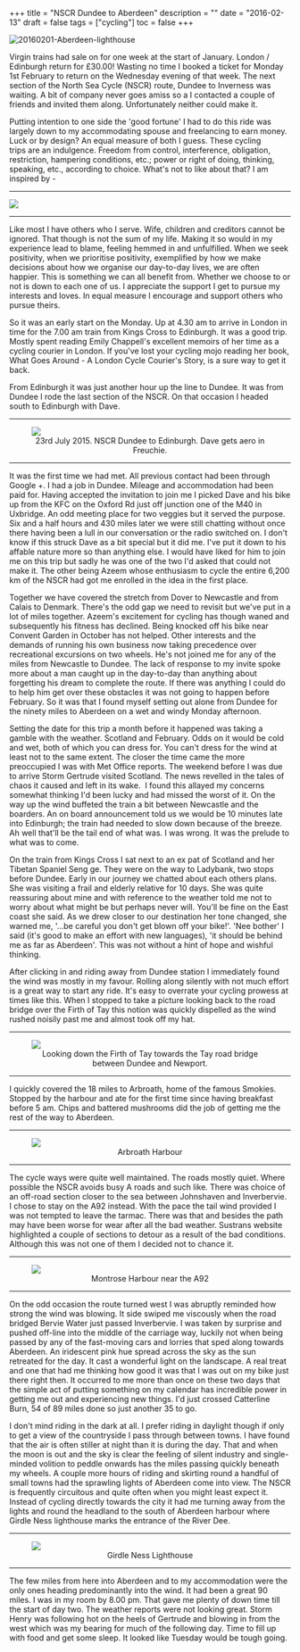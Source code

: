 +++
title = "NSCR  Dundee to Aberdeen"
description = ""
date = "2016-02-13"
draft = false
tags = ["cycling"]
toc = false
+++

<img src="" alt="20160201-Aberdeen-lighthouse" border="0">


Virgin trains had sale on for one week at the start of January. London / Edinburgh return for £30.00! Wasting no time I booked a ticket for Monday 1st February to return on the Wednesday evening of that week. The next section of the North Sea Cycle (NSCR) route, Dundee to Inverness was waiting. A bit of company never goes amiss so a I contacted a couple of friends and invited them along. Unfortunately neither could make it.

Putting intention to one side the 'good fortune' I had to do this ride was largely down to my accommodating spouse and freelancing to earn money. Luck or by design? An equal measure of both I guess. These cycling trips are an indulgence. Freedom from control, interference, obligation, restriction, hampering conditions, etc.; power or right of doing, thinking, speaking, etc., according to choice. What's not to like about that? I am inspired by - 

---
<img style="display:block;margin:auto" src="https://i.ibb.co/JWxkFQ2C/dreams.png">

---

Like most I have others who I serve. Wife, children and creditors cannot be ignored. That though is not the sum of my life. Making it so would in my experience lead to blame, feeling hemmed in and unfulfilled. When we seek positivity, when we prioritise positivity, exemplified by how we make decisions about how we organise our day-to-day lives, we are often happier. This is something we can all benefit from. Whether we choose to or not is down to each one of us. I appreciate the support I get to pursue my interests and loves. In equal measure I encourage and support others who pursue theirs.

So it was an early start on the Monday. Up at 4.30 am to arrive in London in time for the 7.00 am train from Kings Cross to Edinburgh. It was a good trip. Mostly spent reading Emily Chappell's excellent memoirs of her time as a cycling courier in London. If you've lost your cycling mojo reading her book, What Goes Around - A London Cycle Courier's Story, is a sure way to get it back.

From Edinburgh it was just another hour up the line to Dundee. It was from Dundee I rode the last section of the NSCR. On that occasion I headed south to Edinburgh with Dave.

---

<figure style="text-align: center">
  <img style="display:block;margin:auto" src="https://i.ibb.co/zWh9cvKS/20150723-Dave-in-Freuchie.png">
  <figcaption>23rd July 2015. NSCR Dundee to Edinburgh. Dave gets aero in Freuchie.</figcaption>
</figure>

---

It was the first time we had met. All previous contact had been through Google +. I had a job in Dundee. Mileage and accommodation had been paid for. Having accepted the invitation to join me I picked Dave and his bike up from the KFC on the Oxford Rd just off junction one of the M40 in Uxbridge. An odd meeting place for two veggies but it served the purpose. Six and a half hours and 430 miles later we were still chatting without once there having been a lull in our conversation or the radio switched on. I don't know if this struck Dave as a bit special but it did me. I've put it down to his affable nature more so than anything else. I would have liked for him to join me on this trip but sadly he was one of the two I'd asked that could not make it. The other being Azeem whose enthusiasm to cycle the entire 6,200 km of the NSCR had got me enrolled in the idea in the first place.

Together we have covered the stretch from Dover to Newcastle and from Calais to Denmark. There's the odd gap we need to revisit but we've put in a lot of miles together. Azeem's excitement for cycling has though waned and subsequently his fitness has declined. Being knocked off his bike near Convent Garden in October has not helped. Other interests and the demands of running his own business now taking precedence over recreational excursions on two wheels. He's not joined me for any of the miles from Newcastle to Dundee. The lack of response to my invite spoke more about a man caught up in the day-to-day than anything about forgetting his dream to complete the route. If there was anything I could do to help him get over these obstacles it was not going to happen before February. So it was that I found myself setting out alone from Dundee for the ninety miles to Aberdeen on a wet and windy Monday afternoon.

Setting the date for this trip a month before it happened was taking a gamble with the weather. Scotland and February. Odds on it would be cold and wet, both of which you can dress for. You can't dress for the wind at least not to the same extent. The closer the time came the more preoccupied I was with Met Office reports. The weekend before I was due to arrive Storm Gertrude visited Scotland. The news revelled in the tales of chaos it caused and left in its wake.  I found this allayed my concerns somewhat thinking I'd been lucky and had missed the worst of it. On the way up the wind buffeted the train a bit between Newcastle and the boarders. An on board announcement told us we would be 10 minutes late into Edinburgh; the train had needed to slow down because of the breeze. Ah well that'll be the tail end of what was. I was wrong. It was the prelude to what was to come.

On the train from Kings Cross I sat next to an ex pat of Scotland and her Tibetan Spaniel Seng ge. They were on the way to Ladybank, two stops before Dundee. Early in our journey we chatted about each others plans. She was visiting a frail and elderly relative for 10 days. She was quite reassuring about mine and with reference to the weather told me not to worry about what might be but perhaps never will. You'll be fine on the East coast she said. As we drew closer to our destination her tone changed, she warned me, '...be careful you don't get blown off your bike!'. 'Nee bother' I said (it's good to make an effort with new languages), 'it should be behind me as far as Aberdeen'. This was not without a hint of hope and wishful thinking.

After clicking in and riding away from Dundee station I immediately found the wind was mostly in my favour. Rolling along silently with not much effort is a great way to start any ride. It's easy to overrate your cycling prowess at times like this. When I stopped to take a picture looking back to the road bridge over the Firth of Tay this notion was quickly dispelled as the wind rushed noisily past me and almost took off my hat.

---

<figure style="text-align: center">
  <img style="display:block;margin:auto" src="https://i.ibb.co/sv1mJtgZ/20160201-Firth-of-Fay.png">
  <figcaption>Looking down the Firth of Tay towards the Tay road bridge between Dundee and Newport.</figcaption>
</figure>

---

I quickly covered the 18 miles to Arbroath, home of the famous Smokies. Stopped by the harbour and ate for the first time since having breakfast before 5 am. Chips and battered mushrooms did the job of getting me the rest of the way to Aberdeen.

---

<figure style="text-align: center">
  <img style="display:block;margin:auto" src="https://i.ibb.co/Y7DckDhV/20160201-Arbroath-Harbour.png">
  <figcaption>Arbroath Harbour</figcaption>
</figure>

---

The cycle ways were quite well maintained. The roads mostly quiet. Where possible the NSCR avoids busy A roads and such like. There was choice of an off-road section closer to the sea between Johnshaven and Inverbervie. I chose to stay on the A92 instead. With the pace the tail wind provided I was not tempted to leave the tarmac. There was that and besides the path may have been worse for wear after all the bad weather. Sustrans website highlighted a couple of sections to detour as a result of the bad conditions. Although this was not one of them I decided not to chance it. 

---

<figure style="text-align: center">
  <img style="display:block;margin:auto" src="https://i.ibb.co/mrJPbwrV/20160201-Montrose.png">
  <figcaption>Montrose Harbour near the A92</figcaption>
</figure>

---

On the odd occasion the route turned west I was abruptly reminded how strong the wind was blowing. It side swiped me viscously when the road bridged Bervie Water just passed Inverbervie. I was taken by surprise and pushed off-line into the middle of the carriage way, luckily not when being passed by any of the fast-moving cars and lorries that sped along towards Aberdeen. An iridescent pink hue spread across the sky as the sun retreated for the day. It cast a wonderful light on the landscape. A real treat and one that had me thinking how good it was that I was out on my bike just there right then. It occurred to me more than once on these two days that the simple act of putting something on my calendar has incredible power in getting me out and experiencing new things. I'd just crossed Catterline Burn, 54 of 89 miles done so just another 35 to go.

I don't mind riding in the dark at all. I prefer riding in daylight though if only to get a view of the countryside I pass through between towns. I have found that the air is often stiller at night than it is during the day. That and when the moon is out and the sky is clear the feeling of silent industry and single-minded volition to peddle onwards has the miles passing quickly beneath my wheels. A couple more hours of riding and skirting round a handful of small towns had the sprawling lights of Aberdeen come into view. The NSCR is frequently circuitous and quite often when you might least expect it. Instead of cycling directly towards the city it had me turning away from the lights and round the headland to the south of Aberdeen harbour where Girdle Ness lighthouse marks the entrance of the River Dee.
***
<figure style="text-align: center">
  <img style="display:block;margin:auto" src="https://i.ibb.co/qLjQjjH9/20160201-Aberdeen-lighthouse.png">
  <figcaption>Girdle Ness Lighthouse</figcaption>
</figure>

***

The few miles from here into Aberdeen and to my accommodation were the only ones heading predominantly into the wind. It had been a great 90 miles. I was in my room by 8.00 pm. That gave me plenty of down time till the start of day two. The weather reports were not looking great. Storm Henry was following hot on the heels of Gertrude and blowing in from the west which was my bearing for much of the following day. Time to fill up with food and get some sleep. It looked like Tuesday would be tough going.